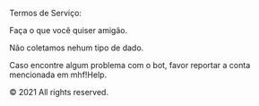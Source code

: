 Termos de Serviço:

Faça o que você quiser amigão.

Não coletamos nehum tipo de dado.

Caso encontre algum problema com o bot, favor reportar a conta mencionada em mhf!Help.


© 2021 All rights reserved.
